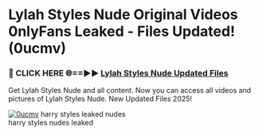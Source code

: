 # Lylah Styles Nude Original Videos 0nlyFans Leaked - Files Updated! (0ucmv)

<h3>🔴 CLICK HERE 🌐==►► <a href="https://tinyurl.com/5h6xmrr3" rel="nofollow">Lylah Styles Nude Updated Files</a></h3>

Get Lylah Styles Nude and all content. Now you can access all videos and pictures of Lylah Styles Nude. New Updated Files 2025!

[![0ucmv](https://i.imgur.com/KVD873Z.gif)](https://tinyurl.com/5h6xmrr3)
harry styles leaked nudes<br>
harry styles nudes leaked